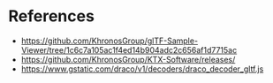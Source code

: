 # References

* https://github.com/KhronosGroup/glTF-Sample-Viewer/tree/1c6c7a105ac1f4ed14b904adc2c656af1d7715ac
* https://github.com/KhronosGroup/KTX-Software/releases/
* https://www.gstatic.com/draco/v1/decoders/draco_decoder_gltf.js
